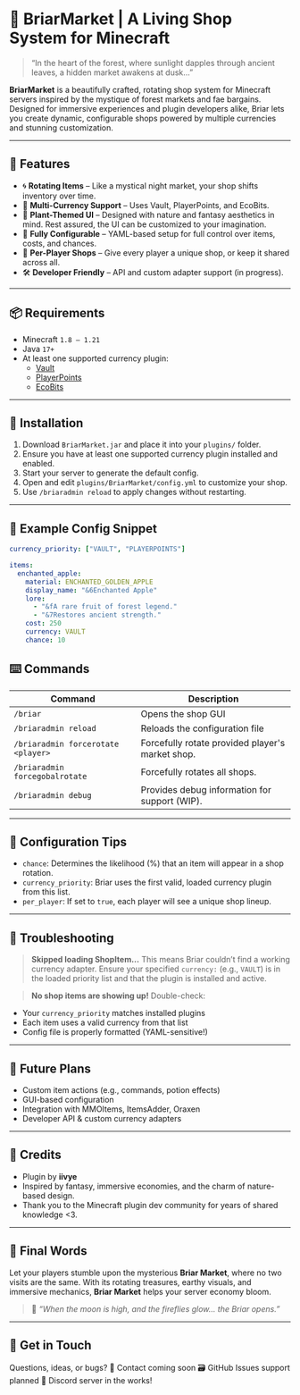 # 🌿 BriarMarket | A Living Shop System for Minecraft

> “In the heart of the forest, where sunlight dapples through ancient leaves, a hidden market awakens at dusk...”

**BriarMarket** is a beautifully crafted, rotating shop system for Minecraft servers inspired by the mystique of forest markets and fae bargains. Designed for immersive experiences and plugin developers alike, Briar lets you create dynamic, configurable shops powered by multiple currencies and stunning customization.

---

## 🌱 Features

- 🌀 **Rotating Items** – Like a mystical night market, your shop shifts inventory over time.
- 💱 **Multi-Currency Support** – Uses Vault, PlayerPoints, and EcoBits.
- 🍃 **Plant-Themed UI** – Designed with nature and fantasy aesthetics in mind. Rest assured, the UI can be customized to your imagination.
- 🔧 **Fully Configurable** – YAML-based setup for full control over items, costs, and chances.
- 📆 **Per-Player Shops** – Give every player a unique shop, or keep it shared across all.
- 🛠️ **Developer Friendly** – API and custom adapter support (in progress).

---

## 📦 Requirements

- Minecraft `1.8 – 1.21`
- Java `17+`
- At least one supported currency plugin:
  - [Vault](https://www.spigotmc.org/resources/vault.34315/)
  - [PlayerPoints](https://www.spigotmc.org/resources/playerpoints.80745/)
  - [EcoBits](https://www.spigotmc.org/resources/ecobits-%E2%AD%95-create-custom-currencies-%E2%9C%85-improve-your-monetization-%E2%9C%A8-supports-shops-mysql.109967/)

---

## 📁 Installation

1. Download `BriarMarket.jar` and place it into your `plugins/` folder.
2. Ensure you have at least one supported currency plugin installed and enabled.
3. Start your server to generate the default config.
4. Open and edit `plugins/BriarMarket/config.yml` to customize your shop.
5. Use `/briaradmin reload` to apply changes without restarting.

---

## 🛒 Example Config Snippet

```yaml
currency_priority: ["VAULT", "PLAYERPOINTS"]

items:
  enchanted_apple:
    material: ENCHANTED_GOLDEN_APPLE
    display_name: "&6Enchanted Apple"
    lore:
      - "&fA rare fruit of forest legend."
      - "&7Restores ancient strength."
    cost: 250
    currency: VAULT
    chance: 10
```
## ⌨️ Commands

| Command         | Description                    |
| --------------- | ------------------------------ |
| `/briar`        | Opens the shop GUI             |
| `/briaradmin reload` | Reloads the configuration file |
| `/briaradmin forcerotate <player>` | Forcefully rotate provided player's market shop. |
| `/briaradmin forcegobalrotate` | Forcefully rotates all shops. |
| `/briaradmin debug` | Provides debug information for support (WIP). |

---

## 🧪 Configuration Tips

* `chance`: Determines the likelihood (%) that an item will appear in a shop rotation.
* `currency_priority`: Briar uses the first valid, loaded currency plugin from this list.
* `per_player`: If set to `true`, each player will see a unique shop lineup.

---

## 🐛 Troubleshooting

> **Skipped loading ShopItem...**
> This means Briar couldn’t find a working currency adapter. Ensure your specified `currency:` (e.g., `VAULT`) is in the loaded priority list and that the plugin is installed and active.

> **No shop items are showing up!**
> Double-check:

* Your `currency_priority` matches installed plugins
* Each item uses a valid currency from that list
* Config file is properly formatted (YAML-sensitive!)

---

## 🔮 Future Plans

* Custom item actions (e.g., commands, potion effects)
* GUI-based configuration
* Integration with MMOItems, ItemsAdder, Oraxen
* Developer API & custom currency adapters

---

## 🌼 Credits

* Plugin by **iivye**
* Inspired by fantasy, immersive economies, and the charm of nature-based design.
* Thank you to the Minecraft plugin dev community for years of shared knowledge <3.

---

## 🍂 Final Words

Let your players stumble upon the mysterious **Briar Market**, where no two visits are the same. With its rotating treasures, earthy visuals, and immersive mechanics, **Briar Market** helps your server economy bloom.

> 🌙 *“When the moon is high, and the fireflies glow\... the Briar opens.”*

---

## 💬 Get in Touch

Questions, ideas, or bugs?
📧 Contact coming soon
🗃️ GitHub Issues support planned
🌱 Discord server in the works!

